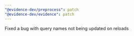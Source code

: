 ```yaml
---
"@evidence-dev/preprocess": patch
"@evidence-dev/evidence": patch
---
```


Fixed a bug with query names not being updated on reloads
